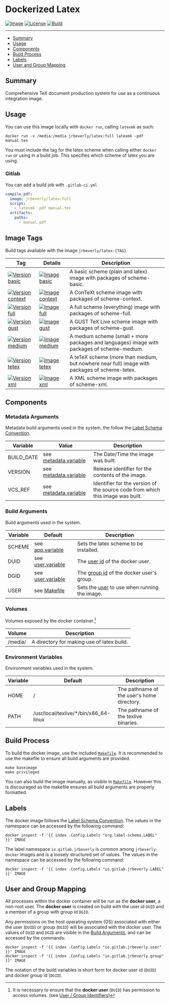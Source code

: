 # Dockerized Latex
[![Image][image-badge]][image-link]
[![License][license-badge]][license-link]
[![Build][build-badge]][build-link]

---

 * [Summary](#summary)
 * [Usage](#usage)
 * [Components](#components)
 * [Build Process](#build-process)
 * [Labels](#labels)
 * [User and Group Mapping](#user-and-group-mapping)

## Summary

Comprehensive TeX document production system for use as a continuous integration image.

## Usage

You can use this image locally with `docker run`, calling `latexmk` as such:

```console
docker run -v /media:/media jrbeverly/latex:full latexmk -pdf manual.tex
```

You must include the tag for the latex scheme when calling either `docker run` or using in a build job.  This specifies which scheme of latex you are using.

### Gitlab

You can add a build job with `.gitlab-ci.yml`

```yaml
compile_pdf:
  image: jrbeverly/latex:full
  script:
    - latexmk -pdf manual.tex
  artifacts:
    paths:
      - manual.pdf
```

## Image Tags

Build tags available with the image `jrbeverly/latex:{TAG}`.

| Tag | Details | Description |
| --- | ------ | ----------- |
| [![Version basic][basic-badge]][basic-link] | [![Image basic][basic-image-badge]][basic-link] | A basic scheme (plain and latex) image with packages of scheme-basic. |
| [![Version context][context-badge]][context-link] | [![Image context][context-image-badge]][context-link] | A ConTeXt scheme image with packages of scheme-context. |
| [![Version full][full-badge]][full-link] | [![Image full][full-image-badge]][full-link]| A full scheme (everything) image with packages of scheme-full. |
| [![Version gust][gust-badge]][gust-link] | [![Image gust][gust-image-badge]][gust-link] | A GUST TeX Live scheme image with packages of scheme-gust. |
| [![Version medium][medium-badge]][medium-link] |[![Image medium][medium-image-badge]][medium-link] | A medium scheme (small + more packages and languages) image with packages of scheme-medium. |
| [![Version tetex][tetex-badge]][tetex-link] | [![Image tetex][tetex-image-badge]][tetex-link] | A teTeX scheme (more than medium, but nowhere near full) image with packages of scheme-tetex. |
| [![Version xml][xml-badge]][xml-link] | [![Image xml][xml-image-badge]][xml-link] | A XML scheme image with packages of scheme-xml. |

## Components

### Metadata Arguments

Metadata build arguments used in the system, the follow the [Label Schema Convention](http://label-schema.org).

| Variable | Value | Description |
| -------- | ----- |------------ |
| BUILD_DATE | see [metadata.variable](Makefile.metadata.variable) | The Date/Time the image was built. |
| VERSION | see [metadata.variable](Makefile.metadata.variable) | Release identifier for the contents of the image. |
| VCS_REF | see [metadata.variable](Makefile.metadata.variable) | Identifier for the version of the source code from which this image was built. |

### Build Arguments

Build arguments used in the system.

| Variable | Default | Description |
| -------- | ------- | ----------- |
| SCHEME | see [app.variable](Makefile.app.variable) | Sets the latex scheme to be installed. |
| DUID | see [user.variable](Makefile.user.variable) | The [user id](http://www.linfo.org/uid.html) of the docker user. |
| DGID | see [user.variable](Makefile.user.variable) | The [group id](http://www.linfo.org/uid.html) of the docker user's group. |
| USER | see [Makefile](Makefile) | Sets the [user](http://www.linfo.org/uid.html) to use when running the image. |

### Volumes

Volumes exposed by the docker container.[^1]

| Volume | Description |
| --------------------------| ------------- |
| /media/ | A directory for making use of latex build. |

### Environment Variables

Environment variables used in the system.

| Variable | Default | Description |
| -------- | ------- | ----------- |
| HOME | / | The pathname of the user's home directory. |
| PATH | /usr/local/texlive/*/bin/x86_64-linux | The pathname of the texlive binaries. |

## Build Process

To build the docker image, use the included [`Makefile`](Makefile). It is recommended to use the makefile to ensure all build arguments are provided.

```
make baseimage
make privileged
```

You can also build the image manually, as visible in [`Makefile`](Makefile).  However this is discouraged as the makefile ensures all build arguments are properly formatted.

## Labels

The docker image follows the [Label Schema Convention](http://label-schema.org).  The values in the namespace can be accessed by the following command:

```console
docker inspect -f '{{ index .Config.Labels "org.label-schema.LABEL" }}' IMAGE
```

The label namespace `io.gitlab.jrbeverly` is common among `jrbeverly-docker` images and is a loosely structured set of values.  The values in the namespace can be accessed by the following command:

```console
docker inspect -f '{{ index .Config.Labels "io.gitlab.jrbeverly.LABEL" }}' IMAGE
```

## User and Group Mapping

All processes within the docker container will be run as the **docker user**, a non-root user.  The **docker user** is created on build with the user id `DUID` and a member of a group with group id `DGID`.  

Any permissions on the host operating system (OS) associated with either the user (`DUID`) or group (`DGID`) will be associated with the docker user.  The values of `DUID` and `DGID` are visible in the [Build Arguments](#build-arguments), and can be accessed by the commands:

```console
docker inspect -f '{{ index .Config.Labels "io.gitlab.jrbeverly.user" }}' IMAGE
docker inspect -f '{{ index .Config.Labels "io.gitlab.jrbeverly.group" }}' IMAGE
```

The notation of the build variables is short form for docker user id (`DUID`) and docker group id (`DGID`). 

[^1]: It is necessary to ensure that the **docker user** (`DUID`) has permission to access volumes. (see [User / Group Identifiers](#user-and-group-mapping))

[build-badge]: https://img.shields.io/badge/build-pipelines-brightgreen.svg?maxAge=2592000
[build-link]: https://gitlab.com/jrbeverly-docker/docker-latex/pipelines?scope=branches

[license-badge]: https://images.microbadger.com/badges/license/jrbeverly/latex.svg
[license-link]: https://microbadger.com/images/jrbeverly/latex "Get your own license badge on microbadger.com"

[image-badge]: https://img.shields.io/badge/alpine-3.5-orange.svg?maxAge=2592000
[image-link]: https://hub.docker.com/r/library/alpine/

[basic-badge]: https://images.microbadger.com/badges/version/jrbeverly/latex:basic.svg
[basic-image-badge]: https://images.microbadger.com/badges/image/jrbeverly/latex:basic.svg
[basic-link]: https://microbadger.com/images/jrbeverly/latex:basic "Get your own version badge on microbadger.com"

[context-badge]: https://images.microbadger.com/badges/version/jrbeverly/latex:context.svg
[context-image-badge]: https://images.microbadger.com/badges/image/jrbeverly/latex:context.svg
[context-link]: https://microbadger.com/images/jrbeverly/latex:context "Get your own version badge on microbadger.com"

[full-badge]: https://images.microbadger.com/badges/version/jrbeverly/latex:full.svg
[full-image-badge]: https://images.microbadger.com/badges/image/jrbeverly/latex:full.svg
[full-link]: https://microbadger.com/images/jrbeverly/latex:full "Get your own version badge on microbadger.com"

[gust-badge]: https://images.microbadger.com/badges/version/jrbeverly/latex:gust.svg
[gust-image-badge]: https://images.microbadger.com/badges/image/jrbeverly/latex:gust.svg
[gust-link]: https://microbadger.com/images/jrbeverly/latex:gust "Get your own version badge on microbadger.com"

[medium-badge]: https://images.microbadger.com/badges/version/jrbeverly/latex:medium.svg
[medium-image-badge]: https://images.microbadger.com/badges/image/jrbeverly/latex:medium.svg
[medium-link]: https://microbadger.com/images/jrbeverly/latex:medium "Get your own version badge on microbadger.com"

[tetex-badge]: https://images.microbadger.com/badges/version/jrbeverly/latex:tetex.svg
[tetex-image-badge]: https://images.microbadger.com/badges/image/jrbeverly/latex:tetex.svg
[tetex-link]: https://microbadger.com/images/jrbeverly/latex:tetex "Get your own version badge on microbadger.com"

[xml-badge]: https://images.microbadger.com/badges/version/jrbeverly/latex:xml.svg
[xml-image-badge]: https://images.microbadger.com/badges/image/jrbeverly/latex:xml.svg
[xml-link]: https://microbadger.com/images/jrbeverly/latex:xml "Get your own version badge on microbadger.com"